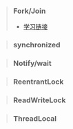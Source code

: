 > ### Fork/Join
> * [学习链接](https://www.infoq.cn/article/fork-join-introduction/)

> ### synchronized 


> ### Notify/wait


> ### ReentrantLock


> ### ReadWriteLock


> ### ThreadLocal